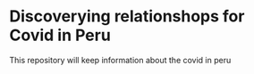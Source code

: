 # Discoverying relationshops for Covid in Peru
This repository will keep information about the covid in peru
